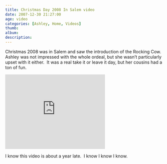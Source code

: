 ```yaml
---
title: Christmas Day 2008 In Salem video
date: 2007-12-30 21:27:00
age: video
categories: [Ashley, Home, Videos]
thumb: 
album: 
description: 
---
```

Christmas 2008 was in Salem and saw the introduction of the Rocking Cow.  Ashley was not impressed with the whole ordeal, but she wasn’t particularly upset with it either.  It was a real take it or leave it day, but her cousins had a ton of fun.

<iframe src="https://skydrive.live.com/embed?cid=F443C8FEC5D6FFCE&amp;resid=F443C8FEC5D6FFCE%21239&amp;authkey=AFGYoURL65xR5yo" frameborder="0" scrolling="no" width="320" height="240"></iframe>

I know this video is about a year late.  I know I know I know.
